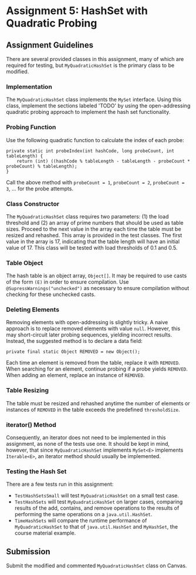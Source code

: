 # Assignment 5: HashSet with Quadratic Probing

## Assignment Guidelines

There are several provided classes in this assignment, many of which are required for testing, but `MyQuadraticHashSet`
is the primary class to be modified.

### Implementation

The `MyQuadraticHashSet` class implements the `MySet` interface. Using this class, implement the sections labeled 'TODO'
by using the open-addressing quadratic probing approach to implement the hash set functionality.

### Probing Function

Use the following quadratic function to calculate the index of each probe:

```
private static int probeIndex(int hashCode, long probeCount, int tableLength) {
    return (int) ((hashCode % tableLength - tableLength - probeCount * probeCount) % tableLength);
}
```

Call the above method with `probeCount = 1`, `probeCount = 2`, `probeCount = 3`, ... for the probe attempts.

### Class Constructor

The `MyQuadraticHashSet` class requires two parameters: (1) the load threshold and (2) an array of prime numbers that 
should be used as table sizes. Proceed to the next value in the array each time the table must be resized and rehashed.
This array is provided in the test classes. The first value in the array is 17, indicating that the table length will 
have an initial value of 17. This class will be tested with load thresholds of 0.1 and 0.5.

### Table Object

The hash table is an object array, `Object[]`. It may be required to use casts of the form `(E)` in order to ensure
compilation. Use `@SupressWarnings("unchecked")` as necessary to ensure compilation without checking for these
unchecked casts.

### Deleting Elements

Removing elements with open-addressing is slightly tricky. A naive approach is to replace removed elements with value
`null`. However, this may short-circuit later probing sequences, yielding incorrect results. Instead, the suggested 
method is to declare a data field: 

```private final static Object REMOVED = new Object();```

Each time an element is removed from the table, replace it with `REMOVED`. When searching for an element, continue 
probing if a probe yields `REMOVED`. When adding an element, replace an instance of `REMOVED`.

### Table Resizing

The table must be resized and rehashed anytime the number of elements or instances of `REMOVED` in the table exceeds
the predefined `thresholdSize`.

### iterator() Method

Consequently, an iterator does not need to be implemented in this assignment, as none of the tests use one. It should
be kept in mind, however, that since `MyQuadraticHashSet` implements `MySet<E>` implements `Iterable<E>`, an iterator
method should usually be implemented.

### Testing the Hash Set

There are a few tests run in this assignment:

- `TestHashSetsSmall` will test `MyQuadraticHashSet` on a small test case.
- `TestHashSets` will test `MyQuadraticHashSet` on larger cases, comparing results of the add, contains, and remove 
  operations to the results of performing the same operations on a `java.util.HashSet`.
- `TimeHashSets` will compare the runtime performance of `MyQuadraticHashSet` to that of `java.util.HashSet` and 
  `MyHashSet`, the course material example.

## Submission

Submit the modified and commented `MyQuadraticHashSet` class on Canvas.